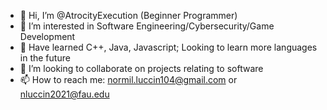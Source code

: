 - 👋 Hi, I’m @AtrocityExecution (Beginner Programmer)
- 👀 I’m interested in Software Engineering/Cybersecurity/Game Development
- 🌱 Have learned C++, Java, Javascript; Looking to learn more languages in the future
- 💞️ I’m looking to collaborate on projects relating to software
- 📫 How to reach me: normil.luccin104@gmail.com or nluccin2021@fau.edu

<!---
AtrocityExecution/AtrocityExecution is a ✨ special ✨ repository because its `README.md` (this file) appears on your GitHub profile.
You can click the Preview link to take a look at your changes.
--->
